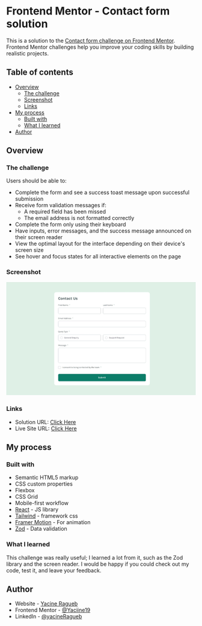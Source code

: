 # Frontend Mentor - Contact form solution

This is a solution to the [Contact form challenge on Frontend Mentor](https://www.frontendmentor.io/challenges/contact-form--G-hYlqKJj). Frontend Mentor challenges help you improve your coding skills by building realistic projects. 

## Table of contents

- [Overview](#overview)
  - [The challenge](#the-challenge)
  - [Screenshot](#screenshot)
  - [Links](#links)
- [My process](#my-process)
  - [Built with](#built-with)
  - [What I learned](#what-i-learned)
- [Author](#author)

## Overview

### The challenge

Users should be able to:

- Complete the form and see a success toast message upon successful submission
- Receive form validation messages if:
  - A required field has been missed
  - The email address is not formatted correctly
- Complete the form only using their keyboard
- Have inputs, error messages, and the success message announced on their screen reader
- View the optimal layout for the interface depending on their device's screen size
- See hover and focus states for all interactive elements on the page

### Screenshot

![](public/screenshot.jpeg)

### Links

- Solution URL: [Click Here](https://your-solution-url.com)
- Live Site URL: [Click Here](https://your-live-site-url.com)

## My process

### Built with

- Semantic HTML5 markup
- CSS custom properties
- Flexbox
- CSS Grid
- Mobile-first workflow
- [React](https://reactjs.org/) - JS library
- [Tailwind](https://tailwindcss.com/) - framework css
- [Framer Motion](https://motion.dev/) - For animation
- [Zod](https://zod.dev/) - Data validation

### What I learned

This challenge was really useful; I learned a lot from it, such as the Zod library and the screen reader. I would be happy if you could check out my code, test it, and leave your feedback.

## Author

- Website - [Yacine Ragueb](https://yacineragueb.vercel.app/)
- Frontend Mentor - [@Yaciine19](https://www.frontendmentor.io/profile/Yaciine19)
- LinkedIn - [@yacineRagueb](https://www.linkedin.com/in/yacine-ragueb-8033a9302/)
